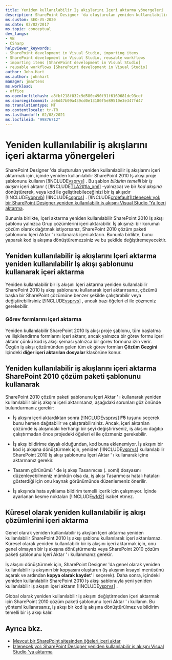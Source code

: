 ```yaml
---
title: Yeniden kullanılabilir Iş akışlarını Içeri aktarma yönergeleri | Microsoft Docs
description: SharePoint Designer 'da oluşturulan yeniden kullanılabilir iş akışlarını Visual Studio 'ya aktarmak için yönergeleri gözden geçirin.
ms.custom: SEO-VS-2020
ms.date: 02/02/2017
ms.topic: conceptual
dev_langs:
- VB
- CSharp
helpviewer_keywords:
- SharePoint development in Visual Studio, importing items
- SharePoint development in Visual Studio, reusable workflows
- importing items [SharePoint development in Visual Studio]
- reusable workflows [SharePoint development in Visual Studio]
author: John-Hart
ms.author: johnhart
manager: jmartens
ms.workload:
- office
ms.openlocfilehash: a8fbf218f032c9d580c490f91f6169681dc93cef
ms.sourcegitcommit: ae6d47b09a439cd0e13180f5e89510e3e347fd47
ms.translationtype: MT
ms.contentlocale: tr-TR
ms.lasthandoff: 02/08/2021
ms.locfileid: "99876712"
---
```

# <a name="guidelines-for-importing-reusable-workflows"></a>Yeniden kullanılabilir iş akışlarını içeri aktarma yönergeleri
  SharePoint Designer 'da oluşturulan yeniden kullanılabilir iş akışlarını içeri aktarmak için, içinde yeniden kullanılabilir SharePoint 2010 Iş akışı proje şablonunu kullanın [!INCLUDE[vsprvs](../sharepoint/includes/vsprvs-md.md)] . Bu şablon *bildirim temelli* bir *iş akışını* içeri aktarır ( [!INCLUDE[TLA2#tla_xml](../sharepoint/includes/tla2sharptla-xml-md.md)] -yalnızca) ve bir *kod akışına* dönüştürerek, veya kod ile geliştirebileceğinizi bir iş akışıdır [!INCLUDE[vbprvb](../sharepoint/includes/vbprvb-md.md)] [!INCLUDE[csprcs](../sharepoint/includes/csprcs-md.md)] . [!INCLUDE[crdefault](../sharepoint/includes/crdefault-md.md)][Izlenecek yol: bir SharePoint Designer yeniden kullanılabilir iş akışını Visual Studio 'Ya Içeri aktarma](../sharepoint/walkthrough-import-a-sharepoint-designer-reusable-workflow-into-visual-studio.md).

 Bununla birlikte, Içeri aktarma yeniden kullanılabilir SharePoint 2010 Iş akışı şablonu yalnızca Grup çözümlerini içeri aktarabilir. İş akışınızı bir korumalı çözüm olarak dağıtmak istiyorsanız, SharePoint 2010 çözüm paketi şablonunu Içeri Aktar ' ı kullanarak içeri aktarın. Bununla birlikte, bunu yaparak kod iş akışına dönüştüremezsiniz ve bu şekilde değiştiremeyecektir.

## <a name="import-reusable-workflows-by-using-the-import-reusable-workflow-template"></a>Yeniden kullanılabilir iş akışlarını Içeri aktarma yeniden kullanılabilir Iş akışı şablonunu kullanarak içeri aktarma
 Yeniden kullanılabilir bir iş akışını Içeri aktarma yeniden kullanılabilir SharePoint 2010 Iş akışı şablonunu kullanarak içeri aktarırsanız, çözümü başka bir SharePoint çözümüne benzer şekilde çalıştırabilir veya değiştirebilirsiniz [!INCLUDE[vsprvs](../sharepoint/includes/vsprvs-md.md)] , ancak bazı öğeleri el ile çözmeniz gerekebilir.

### <a name="import-task-forms"></a>Görev formlarını içeri aktarma
 Yeniden kullanılabilir SharePoint 2010 Iş akışı proje şablonu, tüm başlatma ve ilişkilendirme formlarını içeri aktarır, ancak yalnızca bir görev formu içeri aktarır çünkü kod iş akışı şeması yalnızca bir görev formuna izin verir. Özgün iş akışı çözümünden gelen tüm ek görev formları **Çözüm Gezgini** Içindeki **diğer içeri aktarılan dosyalar** klasörüne konur.

## <a name="import-reusable-workflows-by-using-the-import-sharepoint-2010-solution-package-template"></a>Yeniden kullanılabilir iş akışlarını içeri aktarma SharePoint 2010 çözüm paketi şablonunu kullanarak
 SharePoint 2010 çözüm paketi şablonunu Içeri Aktar ' ı kullanarak yeniden kullanılabilir bir iş akışını içeri aktarırsanız, aşağıdaki sorunları göz önünde bulundurmanız gerekir:

- İş akışını içeri aktardıktan sonra [!INCLUDE[vsprvs](../sharepoint/includes/vsprvs-md.md)] **F5** tuşunu seçerek bunu hemen dağıtabilir ve çalıştırabilirsiniz. Ancak, içeri aktarılan çözümde iş akışındaki herhangi bir şeyi değiştirirseniz, iş akışını dağıtıp çalıştırmadan önce projedeki öğeleri el ile çözmeniz gerekebilir.

- İş akışı bildirime dayalı olduğundan, kod buna eklenemiyor. İş akışını bir kod iş akışına dönüştürmek için, yeniden [!INCLUDE[vsprvs](../sharepoint/includes/vsprvs-md.md)] kullanılabilir SharePoint 2010 Iş akışı şablonunu Içeri Aktar ' ı kullanarak içine aktarmanız gerekir.

- Tasarım görünümü ' de iş akışı Tasarımcısı (. xoml) dosyasını düzenleyebilmeniz mümkün olsa da, iş akışı Tasarımcısı hatalı hataları gösterdiği için onu kaynak görünümünde düzenlemeniz önerilir.

- İş akışında hata ayıklama bildirim temelli içerik için çalışmıyor. İçinde ayarlanan kesme noktaları [!INCLUDE[wfd2](../sharepoint/includes/wfd2-md.md)] isabet etmez.

## <a name="import-globally-reusable-workflow-solutions"></a>Küresel olarak yeniden kullanılabilir iş akışı çözümlerini içeri aktarma
 Genel olarak yeniden kullanılabilir iş akışları Içeri aktarma yeniden kullanılabilir SharePoint 2010 Iş akışı şablonu kullanılarak içeri aktarılamaz. Küresel olarak yeniden kullanılabilir bir iş akışını içeri aktarmak için, onu genel olmayan bir iş akışına dönüştürmeniz veya SharePoint 2010 çözüm paketi şablonunu Içeri Aktar ' ı kullanmanız gerekir.

 İş akışını dönüştürmek için, SharePoint Designer 'da genel olarak yeniden kullanılabilir iş akışının bir kopyasını oluşturun (iş akışının kısayol menüsünü açarak ve ardından **kopya olarak kaydet**' i seçerek). Daha sonra, içindeki yeniden kullanılabilir SharePoint 2010 Iş akışı şablonuyla yeni yeniden kullanılabilir iş akışını içeri aktarın [!INCLUDE[vsprvs](../sharepoint/includes/vsprvs-md.md)] .

 Global olarak yeniden kullanılabilir iş akışını değiştirmeden içeri aktarmak için SharePoint 2010 çözüm paketi şablonunu Içeri Aktar ' ı kullanın. Bu yöntemi kullanırsanız, iş akışı bir kod iş akışına dönüştürülmez ve bildirim temelli bir iş akışı kalır.

## <a name="see-also"></a>Ayrıca bkz.
- [Mevcut bir SharePoint sitesinden öğeleri içeri aktar](../sharepoint/importing-items-from-an-existing-sharepoint-site.md)
- [İzlenecek yol: SharePoint Designer yeniden kullanılabilir iş akışını Visual Studio 'ya aktarma](../sharepoint/walkthrough-import-a-sharepoint-designer-reusable-workflow-into-visual-studio.md)
